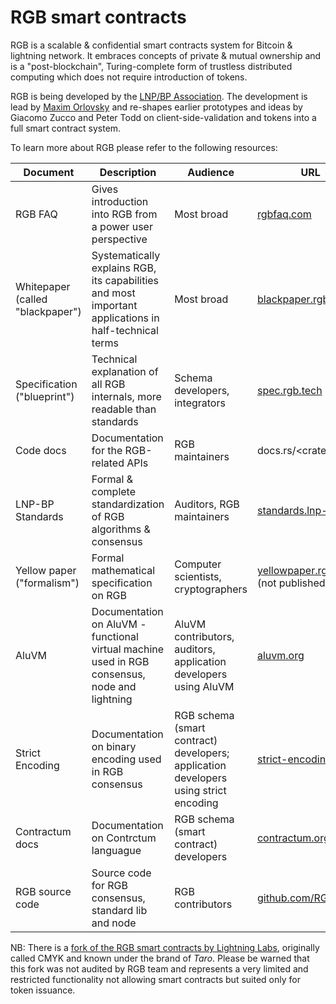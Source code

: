 # RGB smart contracts

RGB is a scalable & confidential smart contracts system for Bitcoin & lightning network. It embraces concepts of private & mutual ownership and is a "post-blockchain", Turing-complete form of trustless distributed computing which does not require introduction of tokens.

RGB is being developed by the [LNP/BP Association](https://www.lnp-bp.org). The development is lead by [Maxim Orlovsky](https://dr.orlovsky.ch) and re-shapes earlier prototypes and ideas by Giacomo Zucco and Peter Todd on client-side-validation and tokens into a full smart contract system.

To learn more about RGB please refer to the following resources:

| Document                         | Description                                                                                           | Audience                                                                             | URL                                                                        |
| -------------------------------- | ----------------------------------------------------------------------------------------------------- | ------------------------------------------------------------------------------------ | -------------------------------------------------------------------------- |
| RGB FAQ                          | Gives introduction into RGB from a power user perspective                                             | Most broad                                                                           | ​[rgbfaq.com](https://rgbfaq.com/)​                                        |
| Whitepaper (called "blackpaper") | Systematically explains RGB, its capabilities and most important applications in half-technical terms | Most broad                                                                           | ​[blackpaper.rgb.tech](https://blackpaper.rgb.tech/)​                      |
| Specification ("blueprint")      | Technical explanation of all RGB internals, more readable than standards                              | Schema developers, integrators                                                       | ​[spec.rgb.tech](https://spec.rgb.tech/)​                                  |
| Code docs                        | Documentation for the RGB-related APIs                                                                | RGB maintainers                                                                      | docs.rs/\<crate\_name>                                                     |
| LNP-BP Standards                 | Formal & complete standardization of RGB algorithms & consensus                                       | Auditors, RGB maintainers                                                            | ​[standards.lnp-bp.org](https://standards.lnp-bp.org/)​                    |
| Yellow paper ("formalism")       | Formal mathematical specification on RGB                                                              | Computer scientists, cryptographers                                                  | ​[yellowpaper.rgb.tech](https://yellowpaper.rgb.tech/) (not published yet) |
| AluVM                            | Documentation on AluVM - functional virtual machine used in RGB consensus, node and lightning         | AluVM contributors, auditors, application developers using AluVM                     | ​[aluvm.org](https://www.aluvm.org/)​                                      |
| Strict Encoding                  | Documentation on binary encoding used in RGB consensus                                                | RGB schema (smart contract) developers; application developers using strict encoding | ​[strict-encoding.org](https://www.strict-encoding.org/)​                  |
| Contractum docs                  | Documentation on Contrctum languague                                                                  | RGB schema (smart contract) developers                                               | ​[contractum.org](https://www.contractum.org/)​                            |
| RGB source code                  | Source code for RGB consensus, standard lib and node                                                  | RGB contributors                                                                     | ​[github.com/RGB-WG](https://github.com/RGB-WG)​                           |

NB: There is a [fork of the RGB smart contracts by Lightning Labs](https://github.com/bitcoin/bips/pull/1298/files#diff-a1a1055c3796351cc7dc66d909e09d61c764f7f8363e094c0fcf057d96170e5bR1129-R1131), originally called CMYK and known under the brand of _Taro_. Please be warned that this fork was not audited by RGB team and represents a very limited and restricted functionality not allowing smart contracts but suited only for token issuance.
